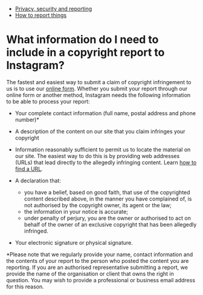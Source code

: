 *   [Privacy, security and reporting](https://help.instagram.com/1417489251945243/?helpref=breadcrumb)
*   [How to report things](https://help.instagram.com/2922067214679225/?helpref=breadcrumb)

What information do I need to include in a copyright report to Instagram?
=========================================================================

The fastest and easiest way to submit a claim of copyright infringement to us is to use our [online form](https://help.instagram.com/contact/372592039493026). Whether you submit your report through our online form or another method, Instagram needs the following information to be able to process your report:

*   Your complete contact information (full name, postal address and phone number)\*
*   A description of the content on our site that you claim infringes your copyright
*   Information reasonably sufficient to permit us to locate the material on our site. The easiest way to do this is by providing web addresses (URLs) that lead directly to the allegedly infringing content. Learn [how to find a URL](https://help.instagram.com/372819389498306?helpref=faq_content).
*   A declaration that:
    
    *   you have a belief, based on good faith, that use of the copyrighted content described above, in the manner you have complained of, is not authorised by the copyright owner, its agent or the law;
    *   the information in your notice is accurate;
    *   under penalty of perjury, you are the owner or authorised to act on behalf of the owner of an exclusive copyright that has been allegedly infringed.
    
*   Your electronic signature or physical signature.

\*Please note that we regularly provide your name, contact information and the contents of your report to the person who posted the content you are reporting. If you are an authorised representative submitting a report, we provide the name of the organisation or client that owns the right in question. You may wish to provide a professional or business email address for this reason.